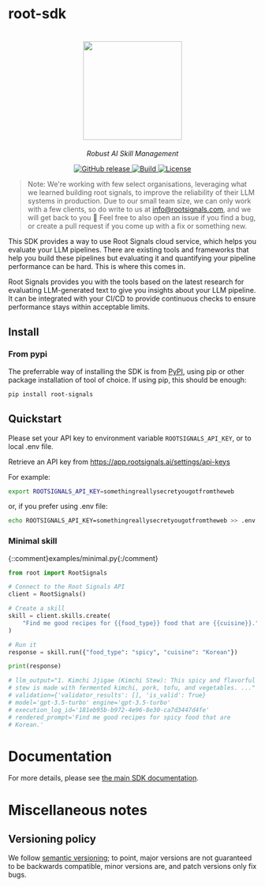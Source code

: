 # root-sdk

<!-- the image cannot be within pypi, so we get it from the sdk website -->
<h1 align="center">
  <img style="vertical-align:middle" height="200" src="https://sdk.rootsignals.ai/en/latest/_images/root_signals+bounding_box.svg">
</h1>

  <!-- This is commented so it is easier to sync with the docs/index.rst -->

  <p align="center">
    <i>Robust AI Skill Management</i>
  </p>

  <p align="center">
      <a href="https://github.com/root-signals/root-python-sdk/releases">
          <img alt="GitHub release"   src="https://img.shields.io/github/release/root-signals/root-python-sdk.svg">
      </a>
      <a href="https://www.python.org/">
              <img alt="Build"   src="https://img.shields.io/badge/Made%20with-Python-1f425f.svg?color=purple">
      </a>
      <a   href="https://github.com/root-signals/root-python-sdk/blob/master/LICENSE">
          <img alt="License"   src="https://img.shields.io/github/license/rootsignals/roots.svg?color=green">
      </a>
  </p>

> Note: We're working with few select organisations, leveraging what we
> learned building root signals, to improve the reliability of their LLM
> systems in production. Due to our small team size, we can only work with
> a few clients, so do write to us at
> [info@rootsignals.com](mailto:info@rootsignals.com), and we will get back
> to you 🙂 Feel free to also open an issue if you find a bug, or create a
> pull request if you come up with a fix or something new.

This SDK provides a way to use Root Signals cloud service, which helps you
evaluate your LLM pipelines. There are existing tools and frameworks that
help you build these pipelines but evaluating it and quantifying your
pipeline performance can be hard. This is where this comes in.

Root Signals provides you with the tools based on the latest research for
evaluating LLM-generated text to give you insights about your LLM
pipeline. It can be integrated with your CI/CD to provide continuous checks
to ensure performance stays within acceptable limits.

## Install

### From pypi

The preferrable way of installing the SDK is from [PyPI](https://pypi.org),
using pip or other package installation of tool of choice. If using pip,
this should be enough:

```bash
pip install root-signals
```

## Quickstart

Please set your API key to environment variable `ROOTSIGNALS_API_KEY`, or to local .env file.

Retrieve an API key from https://app.rootsignals.ai/settings/api-keys

For example:

```bash
export ROOTSIGNALS_API_KEY=somethingreallysecretyougotfromtheweb
```

or, if you prefer using .env file:

```bash
echo ROOTSIGNALS_API_KEY=somethingreallysecretyougotfromtheweb >> .env
```

### Minimal skill
{::comment}examples/minimal.py{:/comment}
```python
from root import RootSignals

# Connect to the Root Signals API
client = RootSignals()

# Create a skill
skill = client.skills.create(
    "Find me good recipes for {{food_type}} food that are {{cuisine}}."
)

# Run it
response = skill.run({"food_type": "spicy", "cuisine": "Korean"})

print(response)

# llm_output="1. Kimchi Jjigae (Kimchi Stew): This spicy and flavorful
# stew is made with fermented kimchi, pork, tofu, and vegetables. ..."
# validation={'validator_results': [], 'is_valid': True}
# model='gpt-3.5-turbo' engine='gpt-3.5-turbo'
# execution_log_id='181eb95b-b972-4e96-8e30-ca7d3447d4fe'
# rendered_prompt='Find me good recipes for spicy food that are
# Korean.'

```

# Documentation

For more details, please see [the main SDK documentation](https://sdk.docs.rootsignals.ai).

# Miscellaneous notes

## Versioning policy

We follow [semantic versioning](https://semver.org); to
point, major versions are not guaranteed to be backwards compatible, minor
versions are, and patch versions only fix bugs.
